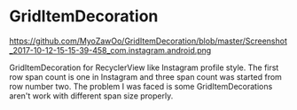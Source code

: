 # GridItemDecoration

https://github.com/MyoZawOo/GridItemDecoration/blob/master/Screenshot_2017-10-12-15-15-39-458_com.instagram.android.png

GridItemDecoration for RecyclerView like Instagram profile style. 
The first row span count is one in Instagram and three span count was started from row number two. 
The problem I was faced is some GridItemDecorations aren't work with different span size properly. 
